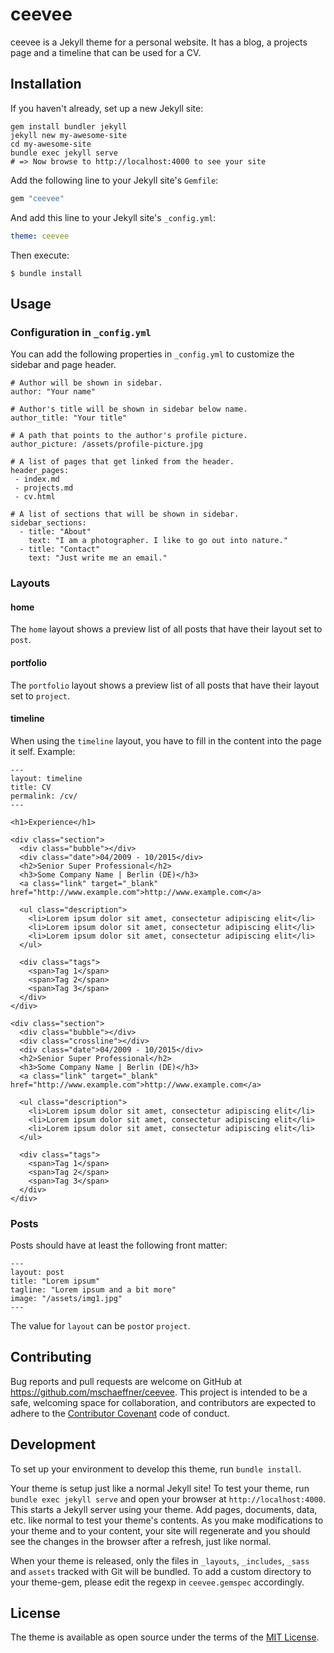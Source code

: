 
# ceevee

ceevee is a Jekyll theme for a personal website. It has a blog, a projects page and a timeline that can be used for a CV.

## Installation

If you haven't already, set up a new Jekyll site:
```
gem install bundler jekyll
jekyll new my-awesome-site
cd my-awesome-site
bundle exec jekyll serve
# => Now browse to http://localhost:4000 to see your site
```

Add the following line to your Jekyll site's `Gemfile`:

```ruby
gem "ceevee"
```

And add this line to your Jekyll site's `_config.yml`:

```yaml
theme: ceevee
```

Then execute:
```
$ bundle install
```


## Usage

### Configuration in `_config.yml`

You can add the following properties in `_config.yml` to customize the sidebar and page header.

```
# Author will be shown in sidebar.
author: "Your name"

# Author's title will be shown in sidebar below name.
author_title: "Your title"

# A path that points to the author's profile picture.
author_picture: /assets/profile-picture.jpg

# A list of pages that get linked from the header.
header_pages:
 - index.md
 - projects.md
 - cv.html

# A list of sections that will be shown in sidebar.
sidebar_sections:
  - title: "About"
    text: "I am a photographer. I like to go out into nature."
  - title: "Contact"
    text: "Just write me an email."
```

### Layouts

#### home

The `home` layout shows a preview list of all posts that have their layout set to `post`.

#### portfolio

The `portfolio` layout shows a preview list of all posts that have their layout set to `project`.

#### timeline

When using the `timeline` layout, you have to fill in the content into the page it self. Example:

```
---
layout: timeline
title: CV
permalink: /cv/
---

<h1>Experience</h1>

<div class="section">
  <div class="bubble"></div>
  <div class="date">04/2009 - 10/2015</div>
  <h2>Senior Super Professional</h2>
  <h3>Some Company Name | Berlin (DE)</h3>
  <a class="link" target="_blank" href="http://www.example.com">http://www.example.com</a>

  <ul class="description">
    <li>Lorem ipsum dolor sit amet, consectetur adipiscing elit</li>
    <li>Lorem ipsum dolor sit amet, consectetur adipiscing elit</li>
    <li>Lorem ipsum dolor sit amet, consectetur adipiscing elit</li>
  </ul>

  <div class="tags">
    <span>Tag 1</span>
    <span>Tag 2</span>
    <span>Tag 3</span>
  </div>
</div>

<div class="section">
  <div class="bubble"></div>
  <div class="crossline"></div>
  <div class="date">04/2009 - 10/2015</div>
  <h2>Senior Super Professional</h2>
  <h3>Some Company Name | Berlin (DE)</h3>
  <a class="link" target="_blank" href="http://www.example.com">http://www.example.com</a>

  <ul class="description">
    <li>Lorem ipsum dolor sit amet, consectetur adipiscing elit</li>
    <li>Lorem ipsum dolor sit amet, consectetur adipiscing elit</li>
    <li>Lorem ipsum dolor sit amet, consectetur adipiscing elit</li>
  </ul>

  <div class="tags">
    <span>Tag 1</span>
    <span>Tag 2</span>
    <span>Tag 3</span>
  </div>
</div>
```


### Posts

Posts should have at least the following front matter:
```
---
layout: post
title: "Lorem ipsum"
tagline: "Lorem ipsum and a bit more"
image: "/assets/img1.jpg"
---
```

The value for `layout` can be `post`or `project`.


## Contributing

Bug reports and pull requests are welcome on GitHub at https://github.com/mschaeffner/ceevee. This project is intended to be a safe, welcoming space for collaboration, and contributors are expected to adhere to the [Contributor Covenant](http://contributor-covenant.org) code of conduct.

## Development

To set up your environment to develop this theme, run `bundle install`.

Your theme is setup just like a normal Jekyll site! To test your theme, run `bundle exec jekyll serve` and open your browser at `http://localhost:4000`. This starts a Jekyll server using your theme. Add pages, documents, data, etc. like normal to test your theme's contents. As you make modifications to your theme and to your content, your site will regenerate and you should see the changes in the browser after a refresh, just like normal.

When your theme is released, only the files in `_layouts`, `_includes`, `_sass` and `assets` tracked with Git will be bundled.
To add a custom directory to your theme-gem, please edit the regexp in `ceevee.gemspec` accordingly.

## License

The theme is available as open source under the terms of the [MIT License](https://opensource.org/licenses/MIT).
